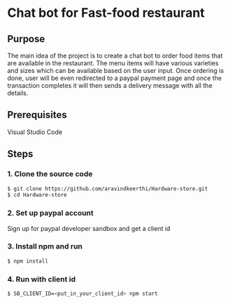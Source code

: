 # Chat bot for Fast-food restaurant

## Purpose
The main idea of the project is to create a chat bot to order food items that are available in the restaurant. The menu items will have various varieties and sizes which can be available based on the user input. Once ordering is done, user will be even redirected to a paypal payment page and once the transaction completes it will then sends a delivery message with all the details.


## Prerequisites

Visual Studio Code

## Steps

### 1. Clone the source code
```sh
$ git clone https://github.com/aravindkeerthi/Hardware-store.git
$ cd Hardware-store
```
### 2. Set up paypal account
Sign up for paypal developer sandbox and get a client id

### 3. Install npm and run
```sh
$ npm install
```

### 4. Run with client id
```sh
$ SB_CLIENT_ID=<put_in_your_client_id> npm start
```
